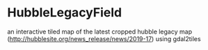 # HubbleLegacyField
an interactive tiled map of the latest cropped hubble legacy map (http://hubblesite.org/news_release/news/2019-17) using gdal2tiles
